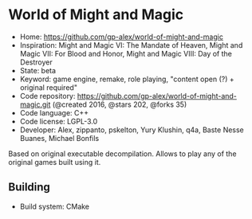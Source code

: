 # World of Might and Magic

- Home: https://github.com/gp-alex/world-of-might-and-magic
- Inspiration: Might and Magic VI: The Mandate of Heaven, Might and Magic VII: For Blood and Honor, Might and Magic VIII: Day of the Destroyer
- State: beta
- Keyword: game engine, remake, role playing, "content open (?) + original required"
- Code repository: https://github.com/gp-alex/world-of-might-and-magic.git (@created 2016, @stars 202, @forks 35)
- Code language: C++
- Code license: LGPL-3.0
- Developer: Alex, zippanto, pskelton, Yury Klushin, q4a, Baste Nesse Buanes, Michael Bonfils

Based on original executable decompilation. Allows to play any of the original games built using it.

## Building

- Build system: CMake
